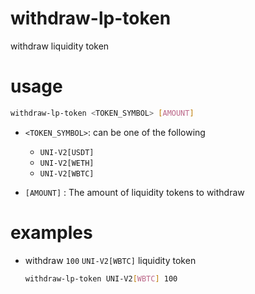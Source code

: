 # withdraw-lp-token

withdraw liquidity token

# usage

```sh
withdraw-lp-token <TOKEN_SYMBOL> [AMOUNT]
```

- `<TOKEN_SYMBOL>`: can be one of the following
  
    - `UNI-V2[USDT]`
    - `UNI-V2[WETH]`
    - `UNI-V2[WBTC]`
    
- `[AMOUNT]` : The amount of liquidity tokens to withdraw

# examples

- withdraw `100` `UNI-V2[WBTC]` liquidity token

    ```sh
    withdraw-lp-token UNI-V2[WBTC] 100 
    ```

    
